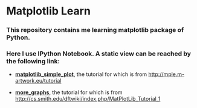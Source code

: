 Matplotlib Learn
==========

### This repository contains me learning matplotlib package of Python.


### Here I use IPython Notebook. A static view can be reached by the following link:

* **[matplotlib_simple_plot](http://nbviewer.ipython.org/github/joemliang/matplotlib_learn/blob/master/matplotlib_simple_plot.ipynb)**, the tutorial for which is from http://mple.m-artwork.eu/tutorial

* **[more_graphs](http://nbviewer.ipython.org/github/joemliang/matplotlib_learn/blob/master/more_graphs.ipynb)**, the tutorial for which is from http://cs.smith.edu/dftwiki/index.php/MatPlotLib_Tutorial_1

